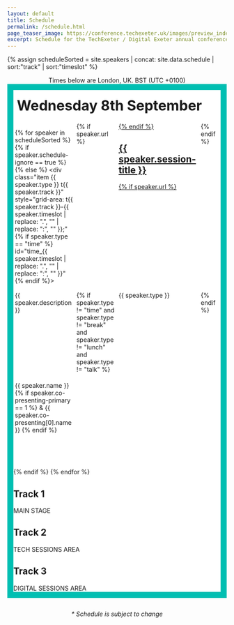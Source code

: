 ```yaml
---
layout: default
title: Schedule
permalink: /schedule.html
page_teaser_image: https://conference.techexeter.uk/images/preview_index.jpg
excerpt: Schedule for the TechExeter / Digital Exeter annual conference on 8th September 2021.
---
```


{% assign scheduleSorted = site.speakers | concat: site.data.schedule | sort:"track" | sort:"timeslot" %}

<style type="text/css">

  .schedule-wrap {
      margin:0em 0em 2em;
      border-color: #00bfb2;
      border-width: 1em;
      border-style: solid; 
      background-color:#fff;
  }
  .schedule-wrap h1 {
    font-size: 2rem;
    background-color: #fff;
    padding: 0.5em 0.25em;
    margin:0px;
  }
  #schedule {
    padding:0.25em;
    display: grid;
    grid-gap: 0.2em;
    gap:0.2em;
    grid-template-areas:
      "t-1000 t123-1000 t123-1000 t123-1000"
      "thead t1head t2head t3head"
      "t-1015 t1-1015 t2-1015 t3-1015"
      "t-1030 t1-1030 t2-1030 t3-1030"
      "t-1045 t1-1030 t2-1045 t3-1045"
      "t-1100 t123-1100 t123-1100 t123-1100"
      "t-1115 t1-1115 t2-1115 t3-1115"
      "t-1130 t1-1115 t2-1115 t3-1115"
      "t-1145 t1-1115 t2-1115 t3-1115"
      "t-1200 t123-1200 t123-1200 t123-1200"
      "t-1215 t1-1215 t2-1215 t3-1215"
      "t-1230 t1-1215 t2-1215 t3-1215"
      "t-1245 t1-1245 t2-1215 t3-1215"
      "t-1300 t1-1300 t2-1300 t3-1300"
      "t-1315 t1-1300 t2-1300 t3-1300"
      "t-1330 t1-1300 t2-1300 t3-1300"
      "t-1345 t123-1345 t123-1345 t123-1345"
      "t-1400 t123-1345 t123-1345 t123-1345"
      "t-1415 t123-1345 t123-1345 t123-1345"
      "t-1430 t1-1430 t2-1430 t3-1430"
      "t-1445 t1-1430 t2-1430 t3-1430"
      "t-1500 t1-1430 t2-1430 t3-1430"
      "t-1515 t1-1515 t2-1515 t3-1515"
      "t-1530 t1-1530 t2-1530 t3-1515"
      "t-1545 t1-1530 t2-1530 t3-1515"
      "t-1600 t1-1600 t2-1600 t3-1600"
      "t-1615 t1-1600 t2-1600 t3-1600"
      "t-1630 t123-1630 t123-1630 t123-1630"
      "t-1645 t123-1645 t123-1645 t123-1645"
      ". t1-tba t2-tba t3-tba";
  }
  
  #schedule .small-time {
    display:none;
  }

  @media screen and (max-width: 40em) {
      .schedule-wrap {
        border:0px;
        background:none;
      }
      #schedule {
        box-shadow:none;
        padding:0px;
        grid-gap: 0px;
        gap:0px;
      }
      #schedule .time {
        display:none;
      }
      .item {
        border:1px solid #fff;
      }
      #schedule .small-time {
        display:inline-block;
      }
  }

</style>

<div class="container">
<div style="text-align:center;">Times below are London, UK. BST (UTC +0100)</div>

<div class="schedule-wrap">
<h1 id="weds">Wednesday 8th September</h1>
<div id="schedule">

  {% for speaker in scheduleSorted %}
  {% if speaker.schedule-ignore == true %}
  {% else %}
    <div class="item {{ speaker.type }} t{{ speaker.track }}" style="grid-area: t{{ speaker.track }}-{{ speaker.timeslot | replace: ".", ""  | replace: ":", "" }};" {% if speaker.type == "time" %} id="time_{{ speaker.timeslot | replace: ".", ""  | replace: ":", "" }}" {% endif %}>
      <div class="small-time">{{ speaker.timeslot }} </div>
      {% if speaker.url %}
      <a href="{{ speaker.url }}">
      {% endif %}
      <h2>{{ speaker.session-title }}</h2>
      {% if speaker.url %}
      </a>
      {% endif %}
      <div class="description">{{ speaker.description }}</div>
      {% if speaker.type != "time" and speaker.type != "break" and speaker.type != "lunch"  and speaker.type != "talk" %}
      <div class="type"> {{ speaker.type }}</div>
      {% endif %}
      <div class="speaker">    
        {{ speaker.name }}
        {% if speaker.co-presenting-primary == 1 %} 
          &amp; {{ speaker.co-presenting[0].name }}
        {% endif %}
      </div>
    </div>
  {% endif %}
  {% endfor %}

  <div class="item head t1" style="grid-area: t1head;" id="track_1">
  <h2>Track 1</h2>
  MAIN STAGE
  </div>
  <div class="item head t2" style="grid-area: t2head;" id="track_2">
  <h2>Track 2</h2>
  TECH SESSIONS AREA
  </div>
  <div class="item head t3" style="grid-area: t3head;" id="track_3">
  <h2>Track 3</h2>
  DIGITAL SESSIONS AREA
  </div>

</div>
</div>

<div style="text-align:center;"><em>* Schedule is subject to change</em></div>

</div>